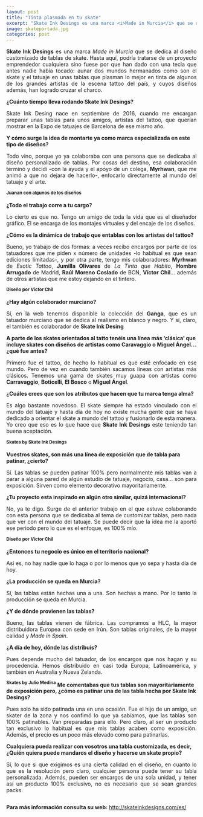 ```yaml
---
layout: post
title: "Tinta plasmada en tu skate"
excerpt: "Skate Ink Desings es una marca <i>Made in Murcia</i> que se dedica al diseño customizado de tablas de skate. Hasta aquí, podría tratarse de un proyecto emprendedor cualquiera sino fuese por que han dado con una tecla que antes nadie había tocado: aunar dos mundos hermanados como son el skate y el tatuaje, en unas tablas que plasman lo mejor en tinta de algunos de los grandes artistas de la escena tattoo del país, y cuyos diseños además, han logrado cruzar el charco."
image: skateportada.jpg
categories: post
---
```


<p align="justify"><b>Skate Ink Desings</b> es una marca <i>Made in Murcia</i> que se dedica al diseño customizado de tablas de skate. Hasta aquí, podría tratarse de un proyecto emprendedor cualquiera sino fuese por que han dado con una tecla que antes nadie había tocado: aunar dos mundos hermanados como son el skate y el tatuaje en unas tablas que plasman lo mejor en tinta de algunos de los grandes artistas de la escena tattoo del país, y cuyos diseños además, han logrado cruzar el charco.</p> 
  
<b>¿Cuánto tiempo lleva rodando Skate Ink Desings?</b> 

<p align="justify">Skate Ink Desing nace en septiembre de 2016, cuando me encargan preparar unas tablas para unos amigos, artistas del tattoo, que querían mostrar en la Expo de tatuajes de Barcelona de ese mismo año.</p> 

<b>Y cómo surge la idea de montarte ya como marca especializada en este tipo de diseños?</b>

<p align="justify">Todo vino, porque yo ya colaboraba con una persona que se dedicaba al diseño personalizado de tablas. Por cosas del destino, esa colaboración terminó y decidí -con la ayuda y el apoyo de un colega, <b>Myrhwan</b>, que me animó a que no dejara de hacerlo-, enfocarlo directamente al mundo del tatuaje y el arte.</p> 
<span class="image left"><img src="{{ site.baseurl }}/assets/images/skate/juanan.jpg" alt="" /><sup><b>Juanan con algunos de los diseños</b></sup></span>

<b>¿Todo el trabajo corre a tu cargo?</b> 

<p align="justify">Lo cierto es que no. Tengo un amigo de toda la vida que es el diseñador gráfico. El se encarga de los montajes virtuales y del encaje de los diseños.</p> 

<b>¿Cómo es la dinámica de trabajo que entablas con los artistas del tattoo?</b>

<p align="justify">Bueno, yo trabajo de dos formas: a veces recibo encargos por parte de los tatuadores que me piden x número de unidades -lo habitual es que sean ediciones limitadas-, y por otra parte, tengo mis colaboradores: <b>Myrhwan</b> de <i>Exotic Tattoo</i>, <b>Jumilla Olivares</b> de <i>La Tinta que Habito</i>, <b>Hombre Arrugado</b> de Madrid, <b>Raúl Moreno Coslado</b> de BCN, <b>Víctor Chil</b>… además de otros artistas que me estoy dejando en el tintero.</p>

<span class="image right"><img src="{{ site.baseurl }}/assets/images/skate/chil1.jpg" alt="" /><sup><b>Diseño por Víctor Chil</b></sup></span>

<b>¿Hay algún colaborador murciano?</b> 

<p align="justify">Sí, en la web tenemos disponible la colección del <b>Ganga</b>, que es un tatuador murciano que se dedica al realismo en blanco y negro. Y sí, claro, el también es colaborador de <b>Skate Ink Desing</b></p> 

<b>A parte de los skates orientados al tatto tenéis una línea más ‘clásica’ que incluye skates con diseños de artistas como Caravaggio o Miguel Ángel… ¿qué fue antes?</b>

<p align="justify">Primero fue el tattoo, de hecho lo habitual es que esté enfocado en ese mundo. Pero de vez en cuando también sacamos líneas con artistas más clásicos. Tenemos una gama de skates muy guapa con artistas como <b>Carravaggio</b>, <b>Boticelli</b>, <b>El Bosco</b> o <b>Miguel Ángel</b>.</p>  

<b>¿Cuáles crees que son los atributos que hacen que tu marca tenga alma?</b> 

<p align="justify">Es algo bastante novedoso. El skate siempre ha estado vinculado con el mundo del tatuaje y hasta día de hoy no existe mucha gente que se haya dedicado a orientar el skate a mundo del tattoo y fusionarlo de esta manera. Yo creo que eso es lo que hace que <b>Skate Ink Desings</b> este teniendo tan buena aceptación.</p> 

<span class="image left"><img src="{{ site.baseurl }}/assets/images/skate/skate1.jpg" alt="" /><sup><b>Skates by Skate Ink Desings</b></sup></span>

<b>Vuestros skates, son más una línea de exposición que de tabla para patinar, ¿cierto?</b>

<p align="justify">Sí. Las tablas se pueden patinar 100% pero normalmente mis tablas van a parar a alguna pared de algún estudio de tatuaje, negocio, casa… son para exposición. Sirven como elemento decorativo mayoritariamente.</p>  

<b>¿Tu proyecto esta inspirado en algún otro similar, quizá internacional?</b> 

<p align="justify">No, ya te digo. Surge de el anterior trabajo en el que estuve colaborando con esta persona que se dedicaba al tema de customizar tablas, pero nada que ver con el mundo del tatuaje. Se puede decir que la idea me la aportó ese periodo pero lo que es el enfoque, es 100% mío. </p> 

<span class="image right"><img src="{{ site.baseurl }}/assets/images/skate/chil2.jpg" alt="" /><sup><b>Diseño por Víctor Chil</b></sup></span>

<b>¿Entonces tu negocio es único en el territorio nacional?</b> 
<p align="justify">Así es, no hay nadie que lo haga o por lo menos que yo sepa y hasta día de hoy.</p>  
<b>¿La producción se queda en Murcia?</b>
<p align="justify">Sí, las tablas están hechas una a una. Son hechas a mano. Por lo tanto la producción se queda en Murcia.</p>  
<b>¿Y de dónde provienen las tablas?</b> 
<p align="justify">Bueno, las tablas vienen de fábrica. Las compramos a HLC, la mayor distribuidora Europea con sede en Irún. Son tablas originales, de la mayor calidad y <i>Made in Spain</i>.</p>  

<b>¿A día de hoy, dónde las distribuís?</b> 
<p align="justify">Pues depende mucho del tatuador, de los encargos que nos hagan y su procedencia. Hemos distribuido en casi toda Europa, Latinoamérica, y también en Australia y Nueva Zelanda.</p> 
<span class="image left"><img src="{{ site.baseurl }}/assets/images/skate/masskate.jpg" alt="" /><sup><b>Skates by Julio Medina</b></sup></span>
<b>Me comentabas que tus tablas son mayoritariamente de exposición pero, ¿cómo es patinar una de las tabla hecha por Skate Ink Desings?</b> 
<p align="justify">Pues solo ha sido patinada una en una ocasión. Fue el hijo de un amigo, un skater de la zona y nos confimó lo que ya sabíamos, que las tablas son 100% patinables. Van preparadas para ello. Pero claro, al ser un producto tan exclusivo lo habitual es que mis tablas acaben como exposición. Además, el precio es un poco más elevado como para patinarlas.</p>  
<b>Cualquiera pueda realizar con vosotros una tabla customizada, es decir, ¿Quién quiera puede mandaros el diseño y hacerse un skate propio?</b>

<p align="justify">Sí, lo que si que exigimos es una cierta calidad en el diseño, en cuanto lo que es la resolución pero claro, cualquier persona puede tener su tabla personalizada. Además, pueden ser encargos de una sola unidad, y tener así un producto 100% exclusivo, no es necesario que se sean grandes packs.</p>  

<a href="#" class="image fit"><img src="{{ site.baseurl }}/assets/images/skate/pieskate.jpg" alt="" /></a> 

<b>Para más información consulta su web:</b> 
<a href= " http://skateinkdesigns.com/es/">http://skateinkdesigns.com/es/</a>

